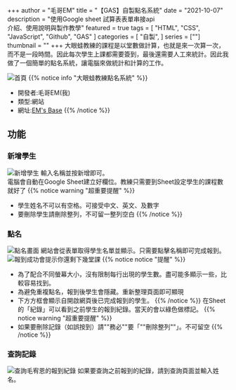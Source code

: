 +++
author = "毛哥EM"
title = "【GAS】自製點名系統"
date = "2021-10-07"
description = "使用Google sheet 試算表表單串接api<br />介紹、使用說明與製作教學"
featured = true
tags = [
    "HTML",
    "CSS",
    "JavaScript",
    "Github",
    "GAS"
]
categories = [
    "自製",
]
series = [""]
thumbnail = ""
+++
大眼蛙教練的課程是以堂數做計算，也就是來一次算一次，而不是一段時間。因此每次學生上課都需要簽到，最後還需要人工來統計。因此我做了一個簡單的點名系統，讓電腦來做統計和計算的工作。
<!--more-->
![首頁](https://EM-Tec.github.io/images/frog_check_in-home.png)
{{% notice info "大眼蛙教練點名系統" %}}
* 開發者:毛哥EM(我)
* 類型:網站
* 網址:[EM's Base](http://edit-mr.github.io/code/frog)
{{% /notice %}}
## 功能
### 新增學生
![新增學生](https://EM-Tec.github.io/images/frog_check_in-add.png)
輸入名稱並按新增即可。<br />
電腦會自動在Google Sheet建立好欄位。教練只需要到Sheet設定學生的課程數就好了
{{% notice warning "超重要提醒" %}}
* 學生姓名不可以有空格。可接受中文、英文、及數字
* 要刪除學生請刪除整列，不可留一整列空白
{{% /notice %}}

### 點名
![點名畫面](https://EM-Tec.github.io/images/frog_check_in-check.png)
網站會從表單取得學生名單並顯示。只需要點擊名稱即可完成報到。<br />
![報到成功會提示你還剩下幾堂課](https://EM-Tec.github.io/images/frog_check_in-checked.png)
{{% notice notice "提醒" %}}
* 為了配合不同螢幕大小，沒有限制每行出現的學生數。盡可能多顯示一些，比較容易找到。
* 為避免重複點名，報到後學生會隱藏。重新整理頁面即可顯現
* 下方方框會顯示自開啟網頁後已完成報到的學生。
{{% /notice %}}
在Sheet的「紀錄」可以看到之前學生的報到紀錄。當天的會以綠色做標記。
{{% notice warning "超重要提醒" %}}
* 如果要刪除記錄（如誤按到）請""務必""要「""刪除整列""」。不可留空
{{% /notice %}}

### 查詢記錄
![查詢毛宥恩的報到紀錄](https://EM-Tec.github.io/images/frog_check_in-search.png)
如果要查詢之前報到的紀錄，請到查詢頁面並輸入姓名。
